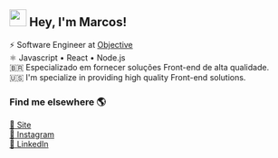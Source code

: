 ## <img src="https://media.giphy.com/media/hvRJCLFzcasrR4ia7z/giphy.gif" width="30px"> Hey, I'm Marcos! 

⚡ Software Engineer at <a href="https://www.objective.com.br/">Objective</a><br/>
⚛ Javascript • React • Node.js <br/>
🇧🇷 Especializado em fornecer soluções Front-end de alta qualidade. <br/>
🇺🇸 I'm specialize in providing high quality Front-end solutions. <br/>

### Find me elsewhere 🌎

<a href="https://www.marcosdev.me/">🚀 Site</a><br/>
<a href="https://www.instagram.com/imarcos.andre/">📸 Instagram</a><br/>
<a href="https://www.linkedin.com/in/iamdevmarcos/">💼 LinkedIn</a>
